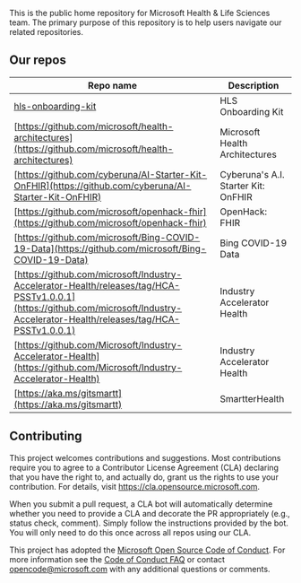 This is the public home repository for Microsoft Health & Life Sciences team. The primary purpose of this repository is to help users navigate our related repositories.

## Our repos
| Repo name         | Description                                |
|-------------------|--------------------------------------------|
| [hls-onboarding-kit](https://github.com/microsoft/hls-onboarding-kit) | HLS Onboarding Kit |
| [https://github.com/microsoft/health-architectures](https://github.com/microsoft/health-architectures) | Microsoft Health Architectures |
| [https://github.com/cyberuna/AI-Starter-Kit-OnFHIR](https://github.com/cyberuna/AI-Starter-Kit-OnFHIR) | Cyberuna's A.I. Starter Kit: OnFHIR |
| [https://github.com/microsoft/openhack-fhir](https://github.com/microsoft/openhack-fhir) | OpenHack: FHIR |
| [https://github.com/microsoft/Bing-COVID-19-Data](https://github.com/microsoft/Bing-COVID-19-Data) | Bing COVID-19 Data |
| [https://github.com/microsoft/Industry-Accelerator-Health/releases/tag/HCA-PSSTv1.0.0.1](https://github.com/microsoft/Industry-Accelerator-Health/releases/tag/HCA-PSSTv1.0.0.1) | Industry Accelerator Health |
| [https://github.com/Microsoft/Industry-Accelerator-Health](https://github.com/Microsoft/Industry-Accelerator-Health) | Industry Accelerator Health |
| [https://aka.ms/gitsmartt](https://aka.ms/gitsmartt) | SmartterHealth |

## Contributing

This project welcomes contributions and suggestions.  Most contributions require you to agree to a
Contributor License Agreement (CLA) declaring that you have the right to, and actually do, grant us
the rights to use your contribution. For details, visit https://cla.opensource.microsoft.com.

When you submit a pull request, a CLA bot will automatically determine whether you need to provide
a CLA and decorate the PR appropriately (e.g., status check, comment). Simply follow the instructions
provided by the bot. You will only need to do this once across all repos using our CLA.

This project has adopted the [Microsoft Open Source Code of Conduct](https://opensource.microsoft.com/codeofconduct/).
For more information see the [Code of Conduct FAQ](https://opensource.microsoft.com/codeofconduct/faq/) or
contact [opencode@microsoft.com](mailto:opencode@microsoft.com) with any additional questions or comments.
